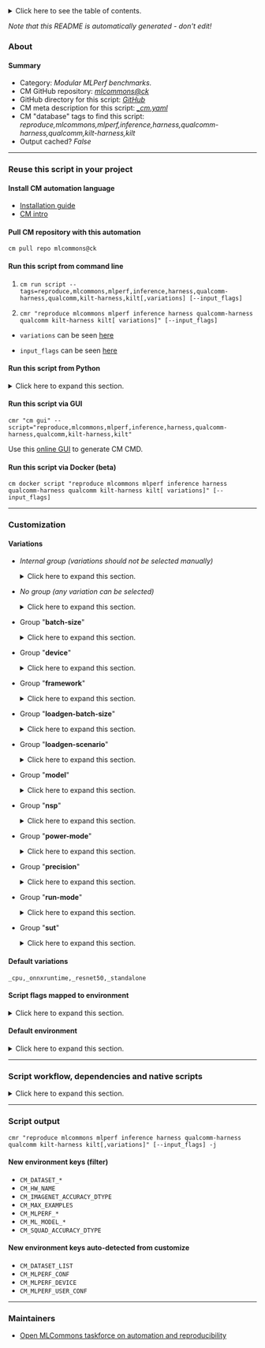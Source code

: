 <details>
<summary>Click here to see the table of contents.</summary>

* [About](#about)
* [Summary](#summary)
* [Reuse this script in your project](#reuse-this-script-in-your-project)
  * [ Install CM automation language](#install-cm-automation-language)
  * [ Check CM script flags](#check-cm-script-flags)
  * [ Run this script from command line](#run-this-script-from-command-line)
  * [ Run this script from Python](#run-this-script-from-python)
  * [ Run this script via GUI](#run-this-script-via-gui)
  * [ Run this script via Docker (beta)](#run-this-script-via-docker-(beta))
* [Customization](#customization)
  * [ Variations](#variations)
  * [ Script flags mapped to environment](#script-flags-mapped-to-environment)
  * [ Default environment](#default-environment)
* [Script workflow, dependencies and native scripts](#script-workflow-dependencies-and-native-scripts)
* [Script output](#script-output)
* [New environment keys (filter)](#new-environment-keys-(filter))
* [New environment keys auto-detected from customize](#new-environment-keys-auto-detected-from-customize)
* [Maintainers](#maintainers)

</details>

*Note that this README is automatically generated - don't edit!*

### About

#### Summary

* Category: *Modular MLPerf benchmarks.*
* CM GitHub repository: *[mlcommons@ck](https://github.com/mlcommons/ck/tree/master/cm-mlops)*
* GitHub directory for this script: *[GitHub](https://github.com/mlcommons/ck/tree/master/cm-mlops/script/reproduce-mlperf-inference-qualcomm)*
* CM meta description for this script: *[_cm.yaml](_cm.yaml)*
* CM "database" tags to find this script: *reproduce,mlcommons,mlperf,inference,harness,qualcomm-harness,qualcomm,kilt-harness,kilt*
* Output cached? *False*
___
### Reuse this script in your project

#### Install CM automation language

* [Installation guide](https://github.com/mlcommons/ck/blob/master/docs/installation.md)
* [CM intro](https://doi.org/10.5281/zenodo.8105339)

#### Pull CM repository with this automation

```cm pull repo mlcommons@ck```


#### Run this script from command line

1. `cm run script --tags=reproduce,mlcommons,mlperf,inference,harness,qualcomm-harness,qualcomm,kilt-harness,kilt[,variations] [--input_flags]`

2. `cmr "reproduce mlcommons mlperf inference harness qualcomm-harness qualcomm kilt-harness kilt[ variations]" [--input_flags]`

* `variations` can be seen [here](#variations)

* `input_flags` can be seen [here](#script-flags-mapped-to-environment)

#### Run this script from Python

<details>
<summary>Click here to expand this section.</summary>

```python

import cmind

r = cmind.access({'action':'run'
                  'automation':'script',
                  'tags':'reproduce,mlcommons,mlperf,inference,harness,qualcomm-harness,qualcomm,kilt-harness,kilt'
                  'out':'con',
                  ...
                  (other input keys for this script)
                  ...
                 })

if r['return']>0:
    print (r['error'])

```

</details>


#### Run this script via GUI

```cmr "cm gui" --script="reproduce,mlcommons,mlperf,inference,harness,qualcomm-harness,qualcomm,kilt-harness,kilt"```

Use this [online GUI](https://cKnowledge.org/cm-gui/?tags=reproduce,mlcommons,mlperf,inference,harness,qualcomm-harness,qualcomm,kilt-harness,kilt) to generate CM CMD.

#### Run this script via Docker (beta)

`cm docker script "reproduce mlcommons mlperf inference harness qualcomm-harness qualcomm kilt-harness kilt[ variations]" [--input_flags]`

___
### Customization


#### Variations

  * *Internal group (variations should not be selected manually)*
    <details>
    <summary>Click here to expand this section.</summary>

    * `_bert_`
      - Environment variables:
        - *CM_BENCHMARK*: `STANDALONE_BERT`
        - *kilt_model_name*: `bert`
        - *kilt_model_seq_length*: `384`
        - *kilt_model_bert_variant*: `BERT_PACKED`
        - *kilt_input_format*: `INT64,1,384:INT64,1,8:INT64,1,384:INT64,1,384`
        - *kilt_output_format*: `FLOAT32,1,384:FLOAT32,1,384`
        - *dataset_squad_tokenized_max_seq_length*: `384`
        - *loadgen_buffer_size*: `10833`
        - *loadgen_dataset_size*: `10833`
      - Workflow:
        1. ***Read "deps" on other CM scripts***
           * get,generic-python-lib,_transformers
             - CM script: [get-generic-python-lib](https://github.com/mlcommons/ck/tree/master/cm-mlops/script/get-generic-python-lib)
           * get,generic-python-lib,_safetensors
             - CM script: [get-generic-python-lib](https://github.com/mlcommons/ck/tree/master/cm-mlops/script/get-generic-python-lib)
           * get,generic-python-lib,_onnx
             - CM script: [get-generic-python-lib](https://github.com/mlcommons/ck/tree/master/cm-mlops/script/get-generic-python-lib)

    </details>


  * *No group (any variation can be selected)*
    <details>
    <summary>Click here to expand this section.</summary>

    * `_activation-count.#`
      - Environment variables:
        - *CM_MLPERF_QAIC_ACTIVATION_COUNT*: `#`
      - Workflow:
    * `_bert-99,offline`
      - Workflow:
    * `_bert-99,qaic`
      - Workflow:
        1. ***Read "deps" on other CM scripts***
           * compile,qaic,model,_bert-99,_pc.99.9980
             * `if (CM_MLPERF_SKIP_RUN  != True)`
             * CM names: `--adr.['qaic-model-compiler', 'bert-99-compiler']...`
             - CM script: [compile-model-for.qaic](https://github.com/mlcommons/ck/tree/master/cm-mlops/script/compile-model-for.qaic)
    * `_bert-99.9,offline`
      - Workflow:
    * `_bert-99.9,qaic`
      - Workflow:
        1. ***Read "deps" on other CM scripts***
           * compile,qaic,model,_bert-99.9
             * `if (CM_MLPERF_SKIP_RUN  != True)`
             * CM names: `--adr.['qaic-model-compiler', 'bert-99.9-compiler']...`
             - CM script: [compile-model-for.qaic](https://github.com/mlcommons/ck/tree/master/cm-mlops/script/compile-model-for.qaic)
    * `_bert_,network-client`
      - Environment variables:
        - *CM_BENCHMARK*: `NETWORK_BERT_CLIENT`
      - Workflow:
    * `_bert_,network-server`
      - Environment variables:
        - *CM_BENCHMARK*: `NETWORK_BERT_SERVER`
      - Workflow:
    * `_bert_,qaic`
      - Environment variables:
        - *kilt_model_batch_size*: `1`
        - *kilt_input_format*: `UINT32,1,384:UINT32,1,8:UINT32,1,384:UINT32,1,384`
        - *kilt_input_formata*: `UINT32,1,384:UINT32,1,384:UINT32,1,384`
        - *kilt_output_formatia*: `UINT8,1,384:UINT8,1,384`
        - *kilt_device_qaic_skip_stage*: `convert`
      - Workflow:
    * `_bert_,singlestream`
      - Environment variables:
        - *kilt_model_batch_size*: `1`
      - Workflow:
    * `_dl2q.24xlarge,bert-99,offline`
      - Environment variables:
        - *qaic_activation_count*: `14`
      - Workflow:
    * `_dl2q.24xlarge,bert-99.9,offline`
      - Environment variables:
        - *qaic_activation_count*: `7`
      - Workflow:
    * `_dl2q.24xlarge,bert-99.9,server`
      - Environment variables:
        - *qaic_activation_count*: `7`
      - Workflow:
    * `_dl2q.24xlarge,resnet50,multistream`
      - Environment variables:
        - *qaic_activation_count*: `1`
      - Workflow:
    * `_dl2q.24xlarge,resnet50,offline`
      - Environment variables:
        - *qaic_activation_count*: `3`
      - Workflow:
    * `_dl2q.24xlarge,resnet50,server`
      - Environment variables:
        - *qaic_activation_count*: `3`
      - Workflow:
    * `_dl2q.24xlarge,retinanet,offline`
      - Environment variables:
        - *qaic_activation_count*: `14`
      - Workflow:
    * `_dl2q.24xlarge,retinanet,server`
      - Environment variables:
        - *qaic_activation_count*: `14`
      - Workflow:
    * `_dl2q.24xlarge,singlestream`
      - Environment variables:
        - *CM_QAIC_DEVICES*: `0`
        - *qaic_activation_count*: `1`
      - Workflow:
    * `_num-devices.4`
      - Environment variables:
        - *CM_QAIC_DEVICES*: `0,1,2,3`
      - Workflow:
    * `_pro`
      - Environment variables:
        - *qaic_queue_length*: `10`
      - Workflow:
    * `_pro,num-devices.4,bert-99,offline`
      - Environment variables:
        - *qaic_activation_count*: `16`
      - Workflow:
        1. ***Read "deps" on other CM scripts***
           * set,device,qaic,_vc.15
             - CM script: [set-device-settings-qaic](https://github.com/mlcommons/ck/tree/master/cm-mlops/script/set-device-settings-qaic)
    * `_pro,num-devices.4,bert-99,server`
      - Environment variables:
        - *qaic_activation_count*: `16`
      - Workflow:
        1. ***Read "deps" on other CM scripts***
           * set,device,qaic,_vc.13
             - CM script: [set-device-settings-qaic](https://github.com/mlcommons/ck/tree/master/cm-mlops/script/set-device-settings-qaic)
    * `_pro,num-devices.4,bert-99.9,offline`
      - Environment variables:
        - *qaic_activation_count*: `8`
      - Workflow:
        1. ***Read "deps" on other CM scripts***
           * set,device,qaic,_vc.13
             - CM script: [set-device-settings-qaic](https://github.com/mlcommons/ck/tree/master/cm-mlops/script/set-device-settings-qaic)
    * `_pro,num-devices.4,bert-99.9,server`
      - Environment variables:
        - *qaic_activation_count*: `8`
      - Workflow:
        1. ***Read "deps" on other CM scripts***
           * set,device,qaic,_vc.13
             - CM script: [set-device-settings-qaic](https://github.com/mlcommons/ck/tree/master/cm-mlops/script/set-device-settings-qaic)
    * `_pro,num-devices.4,resnet50,offline`
      - Environment variables:
        - *qaic_activation_count*: `4`
      - Workflow:
        1. ***Read "deps" on other CM scripts***
           * set,device,qaic,_vc.16
             - CM script: [set-device-settings-qaic](https://github.com/mlcommons/ck/tree/master/cm-mlops/script/set-device-settings-qaic)
    * `_pro,num-devices.4,resnet50,server`
      - Environment variables:
        - *qaic_activation_count*: `4`
      - Workflow:
    * `_pro,num-devices.4,retinanet,offline`
      - Environment variables:
        - *qaic_activation_count*: `16`
      - Workflow:
        1. ***Read "deps" on other CM scripts***
           * set,device,qaic,_vc.17
             - CM script: [set-device-settings-qaic](https://github.com/mlcommons/ck/tree/master/cm-mlops/script/set-device-settings-qaic)
    * `_pro,num-devices.4,retinanet,server`
      - Environment variables:
        - *qaic_activation_count*: `16`
      - Workflow:
    * `_pro,num-devices.4,singlestream`
      - Environment variables:
        - *CM_QAIC_DEVICES*: `0`
        - *qaic_activation_count*: `1`
      - Workflow:
    * `_rb6,bert-99,offline`
      - Environment variables:
        - *qaic_activation_count*: `9`
      - Workflow:
    * `_rb6,resnet50,multistream`
      - Environment variables:
        - *qaic_activation_count*: `2`
      - Workflow:
    * `_rb6,resnet50,offline`
      - Environment variables:
        - *qaic_activation_count*: `2`
      - Workflow:
    * `_rb6,retinanet,multistream`
      - Environment variables:
        - *qaic_activation_count*: `8`
      - Workflow:
    * `_rb6,retinanet,offline`
      - Environment variables:
        - *qaic_activation_count*: `9`
      - Workflow:
    * `_rb6,singlestream`
      - Environment variables:
        - *qaic_activation_count*: `1`
      - Workflow:
    * `_resnet50,uint8`
      - Environment variables:
        - *kilt_input_format*: `UINT8,-1,224,224,3`
        - *kilt_device_qaic_skip_stage*: `convert`
        - *CM_IMAGENET_ACCURACY_DTYPE*: `int8`
      - Workflow:
    * `_retinanet,qaic,uint8`
      - Environment variables:
        - *kilt_device_qaic_skip_stage*: `convert`
        - *kilt_input_format*: `UINT8,1,3,800,800`
        - *kilt_output_format*: `INT8,1,1000:INT8,1,1000:INT8,1,1000:INT8,1,1000:INT8,1,1000:INT8,1,1000:INT8,1,1000:INT8,1,1000:INT8,1,1000:INT8,1,1000:INT8,1,4,1000:INT8,14,1000:INT8,1,4,1000:INT8,1,4,1000:INT8,1,4,1000`
      - Workflow:
    * `_singlestream,resnet50`
      - Workflow:
    * `_singlestream,retinanet`
      - Workflow:

    </details>


  * Group "**batch-size**"
    <details>
    <summary>Click here to expand this section.</summary>

    * `_bs.#`
      - Environment variables:
        - *kilt_model_batch_size*: `#`
      - Workflow:
    * `_bs.0`
      - Environment variables:
        - *kilt_model_batch_size*: `1`
      - Workflow:

    </details>


  * Group "**device**"
    <details>
    <summary>Click here to expand this section.</summary>

    * **`_cpu`** (default)
      - Environment variables:
        - *CM_MLPERF_DEVICE*: `cpu`
        - *kilt_backend_type*: `cpu`
      - Workflow:
    * `_cuda`
      - Environment variables:
        - *CM_MLPERF_DEVICE*: `gpu`
        - *CM_MLPERF_DEVICE_LIB_NAMESPEC*: `cudart`
        - *kilt_backend_type*: `gpu`
      - Workflow:
    * `_qaic`
      - Environment variables:
        - *CM_MLPERF_DEVICE*: `qaic`
        - *CM_MLPERF_DEVICE_LIB_NAMESPEC*: `QAic`
        - *kilt_backend_type*: `qaic`
      - Workflow:
        1. ***Read "deps" on other CM scripts***
           * get,qaic,platform,sdk
             * `if (CM_MLPERF_SKIP_RUN  != True)`
             - CM script: [get-qaic-platform-sdk](https://github.com/mlcommons/ck/tree/master/cm-mlops/script/get-qaic-platform-sdk)
           * get,lib,protobuf,_tag.v3.11.4
             * `if (CM_MLPERF_SKIP_RUN  != True)`
             - CM script: [get-lib-protobuf](https://github.com/mlcommons/ck/tree/master/cm-mlops/script/get-lib-protobuf)
           * set,device,mode,qaic
             * `if (CM_QAIC_VC in on)`
             - CM script: [set-device-settings-qaic](https://github.com/mlcommons/ck/tree/master/cm-mlops/script/set-device-settings-qaic)
           * set,device,mode,qaic,_ecc
             * `if (CM_QAIC_ECC in yes)`
             - CM script: [set-device-settings-qaic](https://github.com/mlcommons/ck/tree/master/cm-mlops/script/set-device-settings-qaic)

    </details>


  * Group "**framework**"
    <details>
    <summary>Click here to expand this section.</summary>

    * `_glow`
      - Environment variables:
        - *device*: `qaic`
        - *CM_MLPERF_BACKEND*: `glow`
        - *CM_MLPERF_BACKEND_LIB_NAMESPEC*: `QAic`
      - Workflow:
    * **`_onnxruntime`** (default)
      - Environment variables:
        - *device*: `onnxrt`
        - *CM_MLPERF_BACKEND*: `onnxruntime`
        - *CM_MLPERF_BACKEND_LIB_NAMESPEC*: `onnxruntime`
      - Workflow:
    * `_tensorrt`
      - Environment variables:
        - *CM_MLPERF_BACKEND*: `tensorrt`
        - *device*: `tensorrt`
        - *CM_MLPERF_BACKEND_NAME*: `TensorRT`
      - Workflow:

    </details>


  * Group "**loadgen-batch-size**"
    <details>
    <summary>Click here to expand this section.</summary>

    * `_loadgen-batch-size.#`
      - Environment variables:
        - *CM_MLPERF_LOADGEN_BATCH_SIZE*: `#`
      - Workflow:

    </details>


  * Group "**loadgen-scenario**"
    <details>
    <summary>Click here to expand this section.</summary>

    * `_multistream`
      - Environment variables:
        - *CM_MLPERF_LOADGEN_SCENARIO*: `MultiStream`
      - Workflow:
    * `_offline`
      - Environment variables:
        - *CM_MLPERF_LOADGEN_SCENARIO*: `Offline`
      - Workflow:
    * `_server`
      - Environment variables:
        - *CM_MLPERF_LOADGEN_SCENARIO*: `Server`
      - Workflow:
    * `_singlestream`
      - Environment variables:
        - *CM_MLPERF_LOADGEN_SCENARIO*: `SingleStream`
      - Workflow:

    </details>


  * Group "**model**"
    <details>
    <summary>Click here to expand this section.</summary>

    * `_bert-99`
      - Environment variables:
        - *CM_MODEL*: `bert-99`
        - *CM_SQUAD_ACCURACY_DTYPE*: `float32`
        - *CM_ML_MODEL_STARTING_WEIGHTS_FILENAME*: `https://zenodo.org/record/3750364/files/bert_large_v1_1_fake_quant.onnx`
      - Workflow:
    * `_bert-99.9`
      - Environment variables:
        - *CM_MODEL*: `bert-99.9`
        - *CM_ML_MODEL_STARTING_WEIGHTS_FILENAME*: `https://zenodo.org/record/3733910/files/model.onnx`
      - Workflow:
    * **`_resnet50`** (default)
      - Environment variables:
        - *CM_MODEL*: `resnet50`
        - *kilt_model_name*: `resnet50`
        - *kilt_input_count*: `1`
        - *kilt_output_count*: `1`
        - *kilt_input_format*: `FLOAT32,-1,224,224,3`
        - *kilt_output_format*: `INT64,-1`
        - *dataset_imagenet_preprocessed_input_square_side*: `224`
        - *ml_model_has_background_class*: `YES`
        - *ml_model_image_height*: `224`
        - *loadgen_buffer_size*: `1024`
        - *loadgen_dataset_size*: `50000`
        - *CM_BENCHMARK*: `STANDALONE_CLASSIFICATION`
      - Workflow:
    * `_retinanet`
      - Environment variables:
        - *CM_MODEL*: `retinanet`
        - *CM_ML_MODEL_STARTING_WEIGHTS_FILENAME*: `https://zenodo.org/record/6617981/files/resnext50_32x4d_fpn.pth`
        - *kilt_model_name*: `retinanet`
        - *kilt_input_count*: `1`
        - *kilt_model_max_detections*: `600`
        - *kilt_output_count*: `1`
        - *kilt_input_format*: `FLOAT32,-1,3,800,800`
        - *kilt_output_format*: `INT64,-1`
        - *dataset_imagenet_preprocessed_input_square_side*: `224`
        - *ml_model_image_height*: `800`
        - *ml_model_image_width*: `800`
        - *loadgen_buffer_size*: `64`
        - *loadgen_dataset_size*: `24576`
        - *CM_BENCHMARK*: `STANDALONE_OBJECT_DETECTION`
      - Workflow:
        1. ***Read "deps" on other CM scripts***
           * get,generic-python-lib,_Pillow
             - CM script: [get-generic-python-lib](https://github.com/mlcommons/ck/tree/master/cm-mlops/script/get-generic-python-lib)
           * get,generic-python-lib,_torch
             - CM script: [get-generic-python-lib](https://github.com/mlcommons/ck/tree/master/cm-mlops/script/get-generic-python-lib)
           * get,generic-python-lib,_torchvision
             - CM script: [get-generic-python-lib](https://github.com/mlcommons/ck/tree/master/cm-mlops/script/get-generic-python-lib)
           * get,generic-python-lib,_opencv-python
             - CM script: [get-generic-python-lib](https://github.com/mlcommons/ck/tree/master/cm-mlops/script/get-generic-python-lib)
           * get,generic-python-lib,_numpy
             - CM script: [get-generic-python-lib](https://github.com/mlcommons/ck/tree/master/cm-mlops/script/get-generic-python-lib)
           * get,generic-python-lib,_pycocotools
             - CM script: [get-generic-python-lib](https://github.com/mlcommons/ck/tree/master/cm-mlops/script/get-generic-python-lib)

    </details>


  * Group "**nsp**"
    <details>
    <summary>Click here to expand this section.</summary>

    * `_nsp.#`
      - Workflow:
    * `_nsp.14`
      - Workflow:
    * `_nsp.16`
      - Workflow:

    </details>


  * Group "**power-mode**"
    <details>
    <summary>Click here to expand this section.</summary>

    * `_maxn`
      - Environment variables:
        - *CM_MLPERF_NVIDIA_HARNESS_MAXN*: `True`
      - Workflow:
    * `_maxq`
      - Environment variables:
        - *CM_MLPERF_NVIDIA_HARNESS_MAXQ*: `True`
      - Workflow:

    </details>


  * Group "**precision**"
    <details>
    <summary>Click here to expand this section.</summary>

    * `_fp16`
      - Workflow:
    * `_fp32`
      - Environment variables:
        - *CM_IMAGENET_ACCURACY_DTYPE*: `float32`
      - Workflow:
    * `_uint8`
      - Workflow:

    </details>


  * Group "**run-mode**"
    <details>
    <summary>Click here to expand this section.</summary>

    * `_network-client`
      - Environment variables:
        - *CM_RUN_MODE*: `network-client`
      - Workflow:
    * `_network-server`
      - Environment variables:
        - *CM_RUN_MODE*: `network-server`
      - Workflow:
    * **`_standalone`** (default)
      - Environment variables:
        - *CM_RUN_MODE*: `standalone`
      - Workflow:

    </details>


  * Group "**sut**"
    <details>
    <summary>Click here to expand this section.</summary>

    * `_dl2q.24xlarge`
      - Environment variables:
        - *CM_QAIC_DEVICES*: `0,1,2,3,4,5,6,7`
        - *qaic_queue_length*: `4`
      - Workflow:
    * `_rb6`
      - Environment variables:
        - *CM_QAIC_DEVICES*: `0`
        - *qaic_queue_length*: `6`
      - Workflow:

    </details>


#### Default variations

`_cpu,_onnxruntime,_resnet50,_standalone`

#### Script flags mapped to environment
<details>
<summary>Click here to expand this section.</summary>

* `--count=value`  &rarr;  `CM_MLPERF_LOADGEN_QUERY_COUNT=value`
* `--devices=value`  &rarr;  `CM_QAIC_DEVICES=value`
* `--max_batchsize=value`  &rarr;  `CM_MLPERF_LOADGEN_MAX_BATCHSIZE=value`
* `--mlperf_conf=value`  &rarr;  `CM_MLPERF_CONF=value`
* `--mode=value`  &rarr;  `CM_MLPERF_LOADGEN_MODE=value`
* `--multistream_target_latency=value`  &rarr;  `CM_MLPERF_LOADGEN_MULTISTREAM_TARGET_LATENCY=value`
* `--offline_target_qps=value`  &rarr;  `CM_MLPERF_LOADGEN_OFFLINE_TARGET_QPS=value`
* `--output_dir=value`  &rarr;  `CM_MLPERF_OUTPUT_DIR=value`
* `--performance_sample_count=value`  &rarr;  `CM_MLPERF_LOADGEN_PERFORMANCE_SAMPLE_COUNT=value`
* `--rerun=value`  &rarr;  `CM_RERUN=value`
* `--scenario=value`  &rarr;  `CM_MLPERF_LOADGEN_SCENARIO=value`
* `--server_target_qps=value`  &rarr;  `CM_MLPERF_LOADGEN_SERVER_TARGET_QPS=value`
* `--singlestream_target_latency=value`  &rarr;  `CM_MLPERF_LOADGEN_SINGLESTREAM_TARGET_LATENCY=value`
* `--skip_preprocess=value`  &rarr;  `CM_SKIP_PREPROCESS_DATASET=value`
* `--skip_preprocessing=value`  &rarr;  `CM_SKIP_PREPROCESS_DATASET=value`
* `--target_latency=value`  &rarr;  `CM_MLPERF_LOADGEN_TARGET_LATENCY=value`
* `--target_qps=value`  &rarr;  `CM_MLPERF_LOADGEN_TARGET_QPS=value`
* `--user_conf=value`  &rarr;  `CM_MLPERF_USER_CONF=value`

**Above CLI flags can be used in the Python CM API as follows:**

```python
r=cm.access({... , "count":...}
```

</details>

#### Default environment

<details>
<summary>Click here to expand this section.</summary>

These keys can be updated via `--env.KEY=VALUE` or `env` dictionary in `@input.json` or using script flags.

* CM_BATCH_COUNT: `1`
* CM_BATCH_SIZE: `1`
* CM_FAST_COMPILATION: `yes`
* CM_MLPERF_LOADGEN_SCENARIO: `Offline`
* CM_MLPERF_LOADGEN_MODE: `performance`
* CM_SKIP_PREPROCESS_DATASET: `no`
* CM_SKIP_MODEL_DOWNLOAD: `no`
* CM_MLPERF_SUT_NAME_IMPLEMENTATION_PREFIX: `kilt`
* CM_MLPERF_SKIP_RUN: `no`
* CM_KILT_REPO_URL: `https://github.com/GATEOverflow/kilt-mlperf`
* CM_QAIC_DEVICES: `0`
* kilt_max_wait_abs: `10000`
* verbosity: `0`
* loadgen_trigger_cold_run: `0`

</details>

___
### Script workflow, dependencies and native scripts

<details>
<summary>Click here to expand this section.</summary>

  1. ***Read "deps" on other CM scripts from [meta](https://github.com/mlcommons/ck/tree/master/cm-mlops/script/reproduce-mlperf-inference-qualcomm/_cm.yaml)***
     * detect,os
       - CM script: [detect-os](https://github.com/mlcommons/ck/tree/master/cm-mlops/script/detect-os)
     * detect,cpu
       - CM script: [detect-cpu](https://github.com/mlcommons/ck/tree/master/cm-mlops/script/detect-cpu)
     * get,sys-utils-cm
       - CM script: [get-sys-utils-cm](https://github.com/mlcommons/ck/tree/master/cm-mlops/script/get-sys-utils-cm)
     * get,git,repo
       * CM names: `--adr.['kilt-repo']...`
       - CM script: [get-git-repo](https://github.com/mlcommons/ck/tree/master/cm-mlops/script/get-git-repo)
     * get,mlcommons,inference,src
       * CM names: `--adr.['inference-src']...`
       - CM script: [get-mlperf-inference-src](https://github.com/mlcommons/ck/tree/master/cm-mlops/script/get-mlperf-inference-src)
     * get,mlcommons,inference,loadgen
       * CM names: `--adr.['inference-loadgen']...`
       - CM script: [get-mlperf-inference-loadgen](https://github.com/mlcommons/ck/tree/master/cm-mlops/script/get-mlperf-inference-loadgen)
     * generate,user-conf,mlperf,inference
       * CM names: `--adr.['user-conf-generator']...`
       - CM script: [generate-mlperf-inference-user-conf](https://github.com/mlcommons/ck/tree/master/cm-mlops/script/generate-mlperf-inference-user-conf)
     * get,generic-python-lib,_mlperf_logging
       * CM names: `--adr.['mlperf-logging']...`
       - CM script: [get-generic-python-lib](https://github.com/mlcommons/ck/tree/master/cm-mlops/script/get-generic-python-lib)
     * get,ml-model,resnet50,_fp32,_onnx,_from-tf
       * `if (CM_MODEL  == resnet50) AND (CM_MLPERF_DEVICE  != qaic)`
       * CM names: `--adr.['resnet50-model', 'ml-model']...`
       - CM script: [get-ml-model-resnet50](https://github.com/mlcommons/ck/tree/master/cm-mlops/script/get-ml-model-resnet50)
     * compile,qaic,model,_resnet50
       * `if (CM_MODEL  == resnet50 AND CM_MLPERF_DEVICE  == qaic) AND (CM_MLPERF_SKIP_RUN  != True)`
       * CM names: `--adr.['qaic-model-compiler', 'resnet50-compiler']...`
       - CM script: [compile-model-for.qaic](https://github.com/mlcommons/ck/tree/master/cm-mlops/script/compile-model-for.qaic)
     * get,dataset,imagenet,preprocessed,_for.resnet50,_NHWC,_full
       * `if (CM_MODEL  == resnet50) AND (CM_MLPERF_SKIP_RUN  != True)`
       * CM names: `--adr.['imagenet-preprocessed', 'dataset-preprocessed']...`
       - CM script: [get-preprocessed-dataset-imagenet](https://github.com/mlcommons/ck/tree/master/cm-mlops/script/get-preprocessed-dataset-imagenet)
     * get,squad-vocab
       * `if (CM_MODEL in ['bert-99', 'bert-99.9']) AND (CM_MLPERF_SKIP_RUN  != True)`
       * CM names: `--adr.['bert-vocab']...`
       - CM script: [get-dataset-squad-vocab](https://github.com/mlcommons/ck/tree/master/cm-mlops/script/get-dataset-squad-vocab)
     * get,dataset,tokenized,squad,_raw
       * `if (CM_MODEL in ['bert-99', 'bert-99.9']) AND (CM_MLPERF_SKIP_RUN  != True)`
       * CM names: `--adr.['squad-tokenized']...`
       - CM script: [get-preprocessed-dataset-squad](https://github.com/mlcommons/ck/tree/master/cm-mlops/script/get-preprocessed-dataset-squad)
     * compile,qaic,model,_retinanet
       * `if (CM_MODEL  == retinanet AND CM_MLPERF_DEVICE  == qaic) AND (CM_MLPERF_SKIP_RUN  != True)`
       * CM names: `--adr.['qaic-model-compiler', 'retinanet-compiler']...`
       - CM script: [compile-model-for.qaic](https://github.com/mlcommons/ck/tree/master/cm-mlops/script/compile-model-for.qaic)
     * get,dataset,preprocessed,openimages,_for.retinanet.onnx,_NCHW,_validation,_custom-annotations
       * `if (CM_MODEL  == retinanet) AND (CM_MLPERF_SKIP_RUN  != True)`
       * CM names: `--adr.['openimages-preprocessed', 'dataset-preprocessed']...`
       - CM script: [get-preprocessed-dataset-openimages](https://github.com/mlcommons/ck/tree/master/cm-mlops/script/get-preprocessed-dataset-openimages)
     * get,lib,onnxruntime,lang-cpp,_cpu
       * `if (CM_MLPERF_BACKEND  == onnxruntime AND CM_MLPERF_DEVICE  == cpu)`
       - CM script: [get-onnxruntime-prebuilt](https://github.com/mlcommons/ck/tree/master/cm-mlops/script/get-onnxruntime-prebuilt)
     * get,lib,onnxruntime,lang-cpp,_cuda
       * `if (CM_MLPERF_BACKEND  == onnxruntime AND CM_MLPERF_DEVICE  == gpu)`
       - CM script: [get-onnxruntime-prebuilt](https://github.com/mlcommons/ck/tree/master/cm-mlops/script/get-onnxruntime-prebuilt)
  1. ***Run "preprocess" function from [customize.py](https://github.com/mlcommons/ck/tree/master/cm-mlops/script/reproduce-mlperf-inference-qualcomm/customize.py)***
  1. Read "prehook_deps" on other CM scripts from [meta](https://github.com/mlcommons/ck/tree/master/cm-mlops/script/reproduce-mlperf-inference-qualcomm/_cm.yaml)
  1. ***Run native script if exists***
     * [run.sh](https://github.com/mlcommons/ck/tree/master/cm-mlops/script/reproduce-mlperf-inference-qualcomm/run.sh)
  1. Read "posthook_deps" on other CM scripts from [meta](https://github.com/mlcommons/ck/tree/master/cm-mlops/script/reproduce-mlperf-inference-qualcomm/_cm.yaml)
  1. ***Run "postrocess" function from [customize.py](https://github.com/mlcommons/ck/tree/master/cm-mlops/script/reproduce-mlperf-inference-qualcomm/customize.py)***
  1. ***Read "post_deps" on other CM scripts from [meta](https://github.com/mlcommons/ck/tree/master/cm-mlops/script/reproduce-mlperf-inference-qualcomm/_cm.yaml)***
     * compile,cpp-program
       * `if (CM_MLPERF_SKIP_RUN  != True)`
       * CM names: `--adr.['compile-program']...`
       - CM script: [compile-program](https://github.com/mlcommons/ck/tree/master/cm-mlops/script/compile-program)
     * benchmark-mlperf
       * `if (CM_MLPERF_SKIP_RUN not in ['yes', True])`
       * CM names: `--adr.['runner', 'mlperf-runner']...`
       - CM script: [benchmark-program-mlperf](https://github.com/mlcommons/ck/tree/master/cm-mlops/script/benchmark-program-mlperf)
     * save,mlperf,inference,state
       * CM names: `--adr.['save-mlperf-inference-state']...`
       - CM script: [save-mlperf-inference-implementation-state](https://github.com/mlcommons/ck/tree/master/cm-mlops/script/save-mlperf-inference-implementation-state)
</details>

___
### Script output
`cmr "reproduce mlcommons mlperf inference harness qualcomm-harness qualcomm kilt-harness kilt[,variations]" [--input_flags] -j`
#### New environment keys (filter)

* `CM_DATASET_*`
* `CM_HW_NAME`
* `CM_IMAGENET_ACCURACY_DTYPE`
* `CM_MAX_EXAMPLES`
* `CM_MLPERF_*`
* `CM_ML_MODEL_*`
* `CM_SQUAD_ACCURACY_DTYPE`
#### New environment keys auto-detected from customize

* `CM_DATASET_LIST`
* `CM_MLPERF_CONF`
* `CM_MLPERF_DEVICE`
* `CM_MLPERF_USER_CONF`
___
### Maintainers

* [Open MLCommons taskforce on automation and reproducibility](https://github.com/mlcommons/ck/blob/master/docs/taskforce.md)